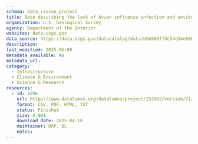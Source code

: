```yaml
---
schema: data_rescue_project 
title: Data describing the lack of Avian influenza infection and antibodies in Eastern Wild Turkeys (Meleagris gallopavo silvestris) sampled in Delmarva, USA
organization: U.S. Geological Survey
agency: Department of the Interior
websites: data.usgs.gov
data_source: https://data.usgs.gov/datacatalog/data/USGS66ffdc54d34e80be174ae7d1
description: 
last_modified: 2025-06-09
metadata_available: No
metadata_url: 
category:
  - Infrastructure 
  - Climate & Environment 
  - Science & Research 
resources:
  - id: 1096
    url: https://www.datalumos.org/datalumos/project/232062/version/V1/view
    format: CSV, PDF, HTML, TXT
    status: Finished
    size: 0.001
    download_date: 2025-04-18
    maintainer: DRP, DL
    notes: 
---
```


